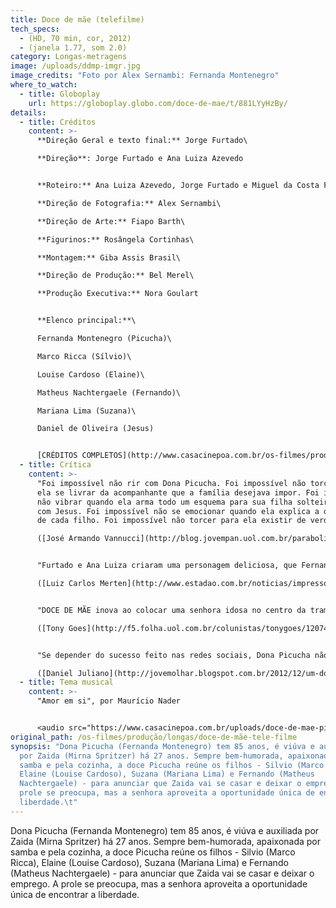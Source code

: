 ```yaml
---
title: Doce de mãe (telefilme)
tech_specs:
  - (HD, 70 min, cor, 2012)
  - (janela 1.77, som 2.0)
category: Longas-metragens
image: /uploads/ddmp-imgr.jpg
image_credits: "Foto por Alex Sernambi: Fernanda Montenegro"
where_to_watch:
  - title: Globoplay
    url: https://globoplay.globo.com/doce-de-mae/t/881LYyHzBy/
details:
  - title: Créditos
    content: >-
      **Direção Geral e texto final:** Jorge Furtado\

      **Direção**: Jorge Furtado e Ana Luiza Azevedo


      **Roteiro:** Ana Luiza Azevedo, Jorge Furtado e Miguel da Costa Franco\

      **Direção de Fotografia:** Alex Sernambi\

      **Direção de Arte:** Fiapo Barth\

      **Figurinos:** Rosângela Cortinhas\

      **Montagem:** Giba Assis Brasil\

      **Direção de Produção:** Bel Merel\

      **Produção Executiva:** Nora Goulart


      **Elenco principal:**\

      Fernanda Montenegro (Picucha)\

      Marco Ricca (Sílvio)\

      Louise Cardoso (Elaine)\

      Matheus Nachtergaele (Fernando)\

      Mariana Lima (Suzana)\

      Daniel de Oliveira (Jesus)


      [CRÉDITOS COMPLETOS](http://www.casacinepoa.com.br/os-filmes/produção/longas/doce-de-mãe-telefilme/doce-de-mãe-telefilme)
  - title: Crítica
    content: >-
      "Foi impossível não rir com Dona Picucha. Foi impossível não torcer para
      ela se livrar da acompanhante que a família desejava impor. Foi impossível
      não vibrar quando ela arma todo um esquema para sua filha solteirona ficar
      com Jesus. Foi impossível não se emocionar quando ela explica a diferença
      de cada filho. Foi impossível não torcer para ela existir de verdade."\

      ([José Armando Vannucci](http://blog.jovempan.uol.com.br/parabolica/fernanda-montenegro-foi-o-diferencial-do-brilhante-doce-de-mae/), Blog Jovem Pan, 28/12/2012)


      "Furtado e Ana Luiza criaram uma personagem deliciosa, que Fernanda Montenegro torna ainda mais cativante. Nos bastidores da Globo, a aposta é de que Doce de Mãe poderá virar série e entrar na grade fixa da emissora.  (...) Com uma pegada meio A Grande Família, Doce de Mãe tem diálogos, trilha, pique e esse elenco afiado, ou em estado de graça."\

      ([Luiz Carlos Merten](http://www.estadao.com.br/noticias/impresso,tao-bom-que-pode--virar-atracao-fixa--no-proximo-ano-,977074,0.htm), O Estado de S.Paulo, 23/12/2012)


      "DOCE DE MÃE inova ao colocar uma senhora idosa no centro da trama e ao discutir um tema frequente na vida real, mas relativamente raro na televisão brasileira: o que fazer com os velhos? (...) A trama deslancha quando sua acompanhante por mais de 20 anos vai embora para se casar. Os filhos discutem entre si quem vai ficar com a mãe, que diz preferir ficar sozinha. O assunto é delicado, mas o roteiro de Furtado e Ana Luiza Azevedo (também diretora do filme) o trata com leveza e humor."\

      ([Tony Goes](http://f5.folha.uol.com.br/colunistas/tonygoes/1207461-doce-de-mae-perde-o-foco-mas-agrada-ao-publico.shtml), Folha de São Paulo, 28/12/2012)


      "Se depender do sucesso feito nas redes sociais, Dona Picucha não acaba hoje.  A atração que contou com um elenco afinado e com uma maravilhosa fotografia, merece ter continuídade. Um Doce de Mãe é a atração perfeita para as noites de Quinta, no lugar de A Grande Família."\

      ([Daniel Juliano](http://jovemolhar.blogspot.com.br/2012/12/um-doce-de-mae-que-conquistou-o-brasil.html), Blog "Jovem Olhar", 28/12/2012)
  - title: Tema musical
    content: >-
      "Amor em si", por Maurício Nader


      <audio src="https://www.casacinepoa.com.br/uploads/doce-de-mae-piloto.mp3" controls />
original_path: /os-filmes/produção/longas/doce-de-mãe-tele-filme
synopsis: "Dona Picucha (Fernanda Montenegro) tem 85 anos, é viúva e auxiliada
  por Zaida (Mirna Spritzer) há 27 anos. Sempre bem-humorada, apaixonada por
  samba e pela cozinha, a doce Picucha reúne os filhos - Silvio (Marco Ricca),
  Elaine (Louise Cardoso), Suzana (Mariana Lima) e Fernando (Matheus
  Nachtergaele) - para anunciar que Zaida vai se casar e deixar o emprego. A
  prole se preocupa, mas a senhora aproveita a oportunidade única de encontrar a
  liberdade.\t"
---
```

Dona Picucha (Fernanda Montenegro) tem 85 anos, é viúva e auxiliada por Zaida (Mirna Spritzer) há 27 anos. Sempre bem-humorada, apaixonada por samba e pela cozinha, a doce Picucha reúne os filhos - Silvio (Marco Ricca), Elaine (Louise Cardoso), Suzana (Mariana Lima) e Fernando (Matheus Nachtergaele) - para anunciar que Zaida vai se casar e deixar o emprego. A prole se preocupa, mas a senhora aproveita a oportunidade única de encontrar a liberdade.